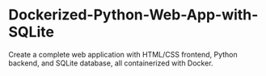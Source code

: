 # Dockerized-Python-Web-App-with-SQLite
Create a complete web application with HTML/CSS frontend, Python backend, and SQLite database, all containerized with Docker.
